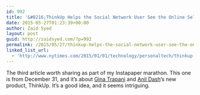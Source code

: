 ```yaml
---
id: 992
title: '&#8216;ThinkUp Helps the Social Network User See the Online Self&#8217;'
date: 2015-05-27T01:23:39+00:00
author: Zaid Syed
layout: post
guid: http://zaidsyed.com/?p=992
permalink: /2015/05/27/thinkup-helps-the-social-network-user-see-the-online-self/
linked_list_url:
  - 'http://www.nytimes.com/2015/01/01/technology/personaltech/thinkup-helps-the-social-network-user-see-the-online-self.html?nytmobile=0&_r=0'
---
```

The third article worth sharing as part of my Instapaper marathon. This one is from December 31, and it&#8217;s about [Gina Trapani](http://ginatrapani.org) and [Anil Dash](http://dashes.com/anil/about.html)&#8216;s new product, ThinkUp. It&#8217;s a good idea, and it seems intriguing.